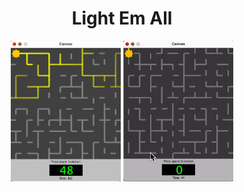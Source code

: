 <h1 align="center">Light Em All</h1>

<p align="center"><img src="LEAPic.png" width=35% alt="LightEmAll"><span>     </span><img src="LEA_GP.gif" width=35% alt="LightEmAll Gameplay"></p>
